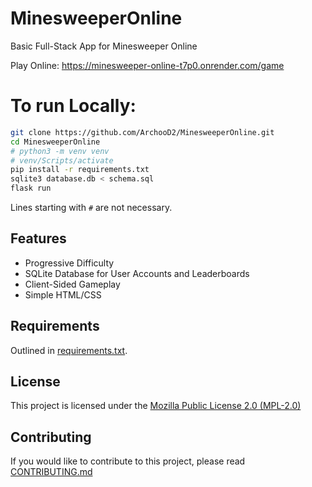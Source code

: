 # MinesweeperOnline
Basic Full-Stack App for Minesweeper Online

Play Online: https://minesweeper-online-t7p0.onrender.com/game

# To run Locally:

```bash
git clone https://github.com/ArchooD2/MinesweeperOnline.git
cd MinesweeperOnline
# python3 -m venv venv
# venv/Scripts/activate
pip install -r requirements.txt
sqlite3 database.db < schema.sql
flask run
```

Lines starting with `#` are not necessary.

## Features

* Progressive Difficulty
* SQLite Database for User Accounts and Leaderboards
* Client-Sided Gameplay
* Simple HTML/CSS

## Requirements

Outlined in [requirements.txt](requirements.txt).

## License

This project is licensed under the [Mozilla Public License 2.0 (MPL-2.0)](LICENSE.md)

## Contributing

If you would like to contribute to this project, please read [CONTRIBUTING.md](CONTRIBUTING.md)